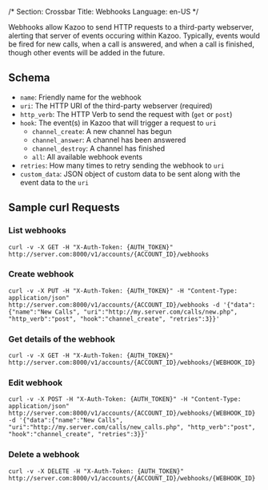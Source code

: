 /*
Section: Crossbar
Title: Webhooks
Language: en-US
*/

Webhooks allow Kazoo to send HTTP requests to a third-party webserver, alerting that server of events occuring within Kazoo. Typically, events would be fired for new calls, when a call is answered, and when a call is finished, though other events will be added in the future.

## Schema

* `name`: Friendly name for the webhook
* `uri`: The HTTP URI of the third-party webserver (required)
* `http_verb`: The HTTP Verb to send the request with (`get` or `post`)
* `hook`: The event(s) in Kazoo that will trigger a request to `uri`
    * `channel_create`: A new channel has begun
    * `channel_answer`: A channel has been answered
    * `channel_destroy`: A channel has finished
    * `all`: All available webhook events
* `retries`: How many times to retry sending the webhook to `uri`
* `custom_data`: JSON object of custom data to be sent along with the event data to the `uri`

## Sample curl Requests

### List webhooks

    curl -v -X GET -H "X-Auth-Token: {AUTH_TOKEN}" http://server.com:8000/v1/accounts/{ACCOUNT_ID}/webhooks

### Create webhook

    curl -v -X PUT -H "X-Auth-Token: {AUTH_TOKEN}" -H "Content-Type: application/json" http://server.com:8000/v1/accounts/{ACCOUNT_ID}/webhooks -d '{"data":{"name":"New Calls", "uri":"http://my.server.com/calls/new.php", "http_verb":"post", "hook":"channel_create", "retries":3}}'

### Get details of the webhook

    curl -v -X GET -H "X-Auth-Token: {AUTH_TOKEN}" http://server.com:8000/v1/accounts/{ACCOUNT_ID}/webhooks/{WEBHOOK_ID}

### Edit webhook

    curl -v -X POST -H "X-Auth-Token: {AUTH_TOKEN}" -H "Content-Type: application/json" http://server.com:8000/v1/accounts/{ACCOUNT_ID}/webhooks/{WEBHOOK_ID} -d '{"data":{"name":"New Calls", "uri":"http://my.server.com/calls/new_calls.php", "http_verb":"post", "hook":"channel_create", "retries":3}}'

### Delete a webhook

    curl -v -X DELETE -H "X-Auth-Token: {AUTH_TOKEN}" http://server.com:8000/v1/accounts/{ACCOUNT_ID}/webhooks/{WEBHOOK_ID}
